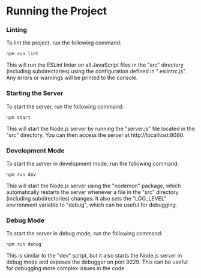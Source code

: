 # Running the Project

### Linting

To lint the project, run the following command:

```
npm run lint
```

This will run the ESLint linter on all JavaScript files in the "src" directory (including subdirectories) using the configuration defined in ".eslintrc.js". Any errors or warnings will be printed to the console.

### Starting the Server

To start the server, run the following command:

```
npm start
```

This will start the Node.js server by running the "server.js" file located in the "src" directory. You can then access the server at http://localhost:8080.

### Development Mode

To start the server in development mode, run the following command:

```
npm run dev
```

This will start the Node.js server using the "nodemon" package, which automatically restarts the server whenever a file in the "src" directory (including subdirectories) changes. It also sets the "LOG_LEVEL" environment variable to "debug", which can be useful for debugging.

### Debug Mode

To start the server in debug mode, run the following command:

```
npm run debug
```

This is similar to the "dev" script, but it also starts the Node.js server in debug mode and exposes the debugger on port 9229. This can be useful for debugging more complex issues in the code.
